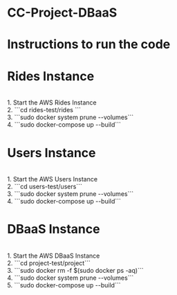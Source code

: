 # CC-Project-DBaaS

<h1> Instructions to run the code</h1>
<h1> Rides Instance </h1><br>
1. Start the AWS Rides Instance<br>
2. ```cd rides-test/rides
```<br>
3. ```sudo docker system prune --volumes```<br>
4. ```sudo docker-compose up --build```<br>

<h1> Users Instance</h1><br>
1. Start the AWS Users Instance<br>
2. ```cd users-test/users```<br>
3. ```sudo docker system prune --volumes```<br>
4. ```sudo docker-compose up --build```<br>

<h1> DBaaS Instance</h1><br>
1. Start the AWS DBaaS Instance<br>
2. ```cd project-test/project```<br>
3. ```sudo docker rm -f $(sudo docker ps -aq)```<br>
4. ```sudo docker system prune --volumes```<br>
5. ```sudo docker-compose up --build```<br>
